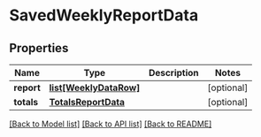 # SavedWeeklyReportData

## Properties

Name | Type | Description | Notes
------------ | ------------- | ------------- | -------------
**report** | [**list[WeeklyDataRow]**](WeeklyDataRow.md) |  | [optional] 
**totals** | [**TotalsReportData**](TotalsReportData.md) |  | [optional] 

[[Back to Model list]](../README.md#documentation-for-models) [[Back to API list]](../README.md#documentation-for-api-endpoints) [[Back to README]](../README.md)



